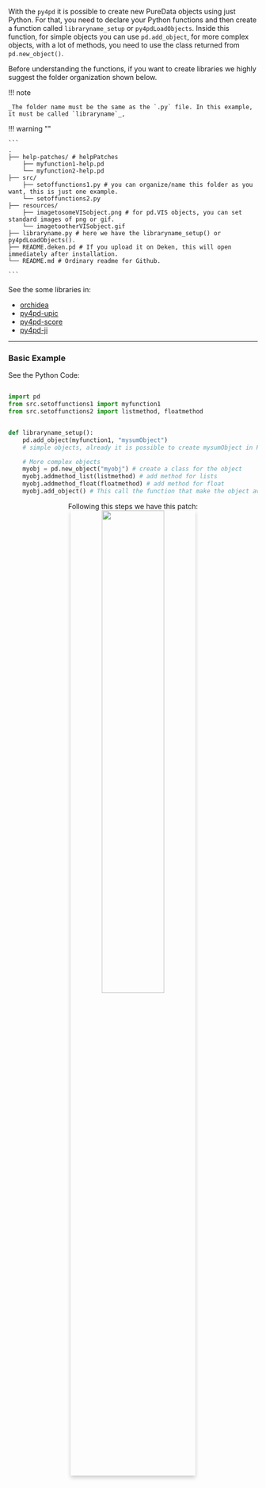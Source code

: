 With the `py4pd` it is possible to create new PureData objects using just Python. For that, you need to declare your Python functions and then create a function called `libraryname_setup` or `py4pdLoadObjects`. Inside this function, for simple objects you can use `pd.add_object`, for more complex objects, with a lot of methods, you need to use the class returned from `pd.new_object()`.

Before understanding the functions, if you want to create libraries we highly suggest the folder organization shown below.

!!! note

    _The folder name must be the same as the `.py` file. In this example, it must be called `libraryname`_,


!!! warning ""

    ```
    .
    ├── help-patches/ # helpPatches
        ├── myfunction1-help.pd
        └── myfunction2-help.pd
    ├── src/
        ├── setoffunctions1.py # you can organize/name this folder as you want, this is just one example.
        └── setoffunctions2.py
    ├── resources/
        ├── imagetosomeVISobject.png # for pd.VIS objects, you can set standard images of png or gif.
        └── imagetootherVISobject.gif
    ├── libraryname.py # here we have the libraryname_setup() or py4pdLoadObjects().
    ├── README.deken.pd # If you upload it on Deken, this will open immediately after installation.
    └── README.md # Ordinary readme for Github.

    ```

See the some libraries in:

- [orchidea](https://github.com/charlesneimog/orchidea)
- [py4pd-upic](https://github.com/charlesneimog/py4pd-upic)
- [py4pd-score](https://github.com/charlesneimog/py4pd-score)
- [py4pd-ji](https://github.com/charlesneimog/py4pd-ji)

---

### Basic Example

See the Python Code:

```py title="libraryname.py"

import pd
from src.setoffunctions1 import myfunction1
from src.setoffunctions2 import listmethod, floatmethod


def libraryname_setup():
    pd.add_object(myfunction1, "mysumObject")
    # simple objects, already it is possible to create mysumObject in Pd Patches

    # More complex objects
    myobj = pd.new_object("myobj") # create a class for the object
    myobj.addmethod_list(listmethod) # add method for lists
    myobj.addmethod_float(floatmethod) # add method for float
    myobj.add_object() # This call the function that make the object avaible in PureData patches.

```

<p align="center">
    Following this steps we have this patch:
    <img src="../../examples/createobj/mynewpdobject.png" width="50%" style="box-shadow: 0px 4px 8px rgba(0, 0, 0, 0.2);"</img>
</p>

